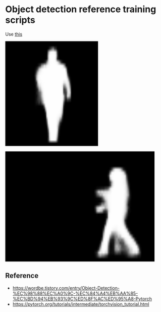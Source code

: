 # Object detection reference training scripts

Use [this](https://github.com/gyunggyung/Object_Detection/blob/main/Object%20Detection.ipynb)

![](img/1.png)

![](img/2.png)

## Reference
- https://wordbe.tistory.com/entry/Object-Detection-%EC%98%88%EC%A0%9C-%EC%84%A4%EB%AA%85-%EC%BD%94%EB%93%9C%ED%8F%AC%ED%95%A8-Pytorch
- https://pytorch.org/tutorials/intermediate/torchvision_tutorial.html